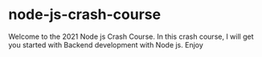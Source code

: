 # node-js-crash-course

Welcome to the 2021 Node js Crash Course. In this crash course, I will get you started with Backend development with Node js. Enjoy
